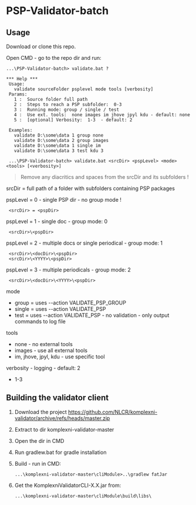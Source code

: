 # PSP-Validator-batch

## Usage

Download or clone this repo.

Open CMD - go to the repo dir and run:

```
...\PSP-Validator-batch> validate.bat ?

*** Help ***
 Usage:
   validate sourceFolder psplevel mode tools [verbosity]
 Params:
   1 :  Source folder full path
   2 :  Steps to reach a PSP subfolder:  0-3
   3 :  Running mode: group / single / test
   4 :  Use ext. tools:  none images im jhove jpyl kdu - default: none
   5 :  [optional] Verbosity:  1-3  - default: 2

 Examples:
   validate D:\some\data 1 group none
   validate D:\some\data 2 group images
   validate D:\some\data 1 single im
   validate D:\some\data 3 test kdu 3
```

     ...\PSP-Validator-batch> validate.bat <srcDir> <pspLevel> <mode> <tools> [<verbosity>]

> Remove any diacritics and spaces from the srcDir and its subfolders !

srcDir = full path of a folder with subfolders containing PSP packages

pspLevel = 0 - single PSP dir - no group mode !

     <srcDir> = <pspDir>

pspLevel = 1 - single doc - group mode: 0

     <srcDir>\<pspDir>

pspLevel = 2 - multiple docs or single periodical - group mode: 1

     <srcDir>\<docDir>\<pspDir>
     <srcDir>\<YYYY>\<pspDir>

pspLevel = 3 - multiple periodicals - group mode: 2

     <srcDir>\<docDir>\<YYYY>\<pspDir>

mode
- group = uses --action VALIDATE_PSP_GROUP
- single = uses --action VALIDATE_PSP
- test = uses --action VALIDATE_PSP - no validation - only output commands to log file

tools
- none - no external tools
- images - use all external tools
- im, jhove, jpyl, kdu - use specific tool

verbosity - logging - default: 2
- 1-3     

## Building the validator client

1. Download the project https://github.com/NLCR/komplexni-validator/archive/refs/heads/master.zip

2. Extract to dir komplexni-validator-master

3. Open the dir in CMD

4. Run gradlew.bat for gradle installation

5. Build - run in CMD:

       ...\komplexni-validator-master\cliModule>..\gradlew fatJar

6. Get the KomplexniValidatorCLI-X.X.jar from: 

       ...\komplexni-validator-master\cliModule\build\libs\       

